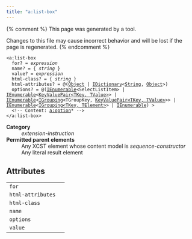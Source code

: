 ```yaml
---
title: "a:list-box"
---
```


{% comment %}
This page was generated by a tool.

Changes to this file may cause incorrect behavior and will be lost if
the page is regenerated.
{% endcomment %}

<div class="ref-element-syntax language-xml highlighter-rouge"><pre class="highlight"><code><span class="nt">&lt;a:list-box</span>
  <span>for</span>? = <i title="Expression.">expression</i>
  <span>name</span>? = { <i>string</i> }
  <span>value</span>? = <i title="Expression.">expression</i>
  <span>html-class</span>? = { <i>string</i> }
  <span>html-attributes</span>? = @(<a href="https://msdn.microsoft.com/en-us/library/system.object" title="System.Object">Object</a> | <a href="https://msdn.microsoft.com/en-us/library/s4ys34ea" title="System.Collections.Generic.IDictionary">IDictionary</a>&lt;<a href="https://msdn.microsoft.com/en-us/library/system.string" title="System.String">String</a>, <a href="https://msdn.microsoft.com/en-us/library/system.object" title="System.Object">Object</a>&gt;)
  <span>options</span>? = @(<a href="https://msdn.microsoft.com/en-us/library/9eekhta0" title="System.Collections.Generic.IEnumerable">IEnumerable</a>&lt;<span title="System.Web.Mvc.SelectListItem">SelectListItem</span>&gt; | <a href="https://msdn.microsoft.com/en-us/library/9eekhta0" title="System.Collections.Generic.IEnumerable">IEnumerable</a>&lt;<a href="https://msdn.microsoft.com/en-us/library/5tbh8a42" title="System.Collections.Generic.KeyValuePair<TKey, TValue&gt;">KeyValuePair&lt;TKey, TValue&gt;</a>&gt; | <a href="https://msdn.microsoft.com/en-us/library/9eekhta0" title="System.Collections.Generic.IEnumerable">IEnumerable</a>&lt;<a href="https://msdn.microsoft.com/en-us/library/bb344977" title="System.Linq.IGrouping">IGrouping</a>&lt;<span title="TGroupKey">TGroupKey</span>, <a href="https://msdn.microsoft.com/en-us/library/5tbh8a42" title="System.Collections.Generic.KeyValuePair<TKey, TValue&gt;">KeyValuePair&lt;TKey, TValue&gt;</a>&gt;&gt; | <a href="https://msdn.microsoft.com/en-us/library/9eekhta0" title="System.Collections.Generic.IEnumerable">IEnumerable</a>&lt;<a href="https://msdn.microsoft.com/en-us/library/bb344977" title="System.Linq.IGrouping<TKey, TElement&gt;">IGrouping&lt;TKey, TElement&gt;</a>&gt; | <a href="https://msdn.microsoft.com/en-us/library/system.collections.ienumerable" title="System.Collections.IEnumerable">IEnumerable</a>) &gt;
  &lt;!-- Content: <span><a href="option.html">a:option</a>*</span> --&gt;
<span class="nt">&lt;/a:list-box&gt;</span></code></pre></div>
<dl>
   <dt><b>Category</b></dt>
   <dd><i>extension-instruction</i></dd>
   <dt><b>Permitted parent elements</b></dt>
   <dd>Any XCST element whose content model is <i>sequence-constructor</i></dd>
   <dd>Any literal result element</dd>
</dl>
<h2>Attributes</h2>
<div class="table-responsive">
   <table class="ref-attribs">
      <tr>
         <td><code>for</code></td>
         <td></td>
      </tr>
      <tr>
         <td><code>html-attributes</code></td>
         <td></td>
      </tr>
      <tr>
         <td><code>html-class</code></td>
         <td></td>
      </tr>
      <tr>
         <td><code>name</code></td>
         <td></td>
      </tr>
      <tr>
         <td><code>options</code></td>
         <td></td>
      </tr>
      <tr>
         <td><code>value</code></td>
         <td></td>
      </tr>
   </table>
</div>